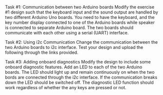 Task #1: Communication between two Arduino boards
Modify the exercise #1 design such that the keyboard input and the sound output are handled by two different Arduino Uno boards.  You need to have the keyboard, and the key number display connected to one of the Arduino boards while speaker is connected to separate Arduino board.  The two boards should communicate with each other using a serial (UART) interface.  


Task #2:  Using i2c Communication
Change the communication between the two Arduino boards to i2c interface.  Test your design and upload the following through the links provided. 

Task #3: Adding onboard diagnostics
Modify the design to include some onboard diagnostic features.  Add an LED to each of the two Arduino boards.  The LED should light up and remain continuously on when the two bords are connected through the i2c interface.  If the communication breaks down the LED should be switched off.  The diagnostic LED function should work regardless of whether the any keys are pressed or not. 

